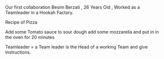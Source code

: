 Our first collaboration
Besim Berzati , 26 Years Old , Worked as a Teamleader in a Hookah Factory.

Recipe of Pizza
 
Add some Tomato sauce to sour dough add some mozzarella and put in in the
oven for 20 minutes

Teamleader = a Team leader is the Head of a working Team and give
Instructions.
